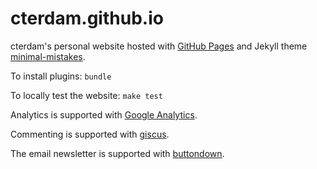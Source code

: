 # cterdam.github.io

cterdam's personal website hosted with [GitHub Pages][GHP] and Jekyll theme
[minimal-mistakes][MMISTAKE].

[GHP]: https://docs.github.com/en/pages/setting-up-a-github-pages-site-with-jekyll/testing-your-github-pages-site-locally-with-jekyll
[MMISTAKE]: https://github.com/mmistakes/minimal-mistakes

To install plugins: `bundle`

To locally test the website: `make test`

Analytics is supported with [Google Analytics](https://analytics.google.com).

Commenting is supported with [giscus](https://giscus.app).

The email newsletter is supported with [buttondown](https://buttondown.com).
